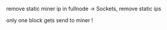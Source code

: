 remove static miner ip in fullnode -> Sockets, remove static ips

only one block gets send to miner !